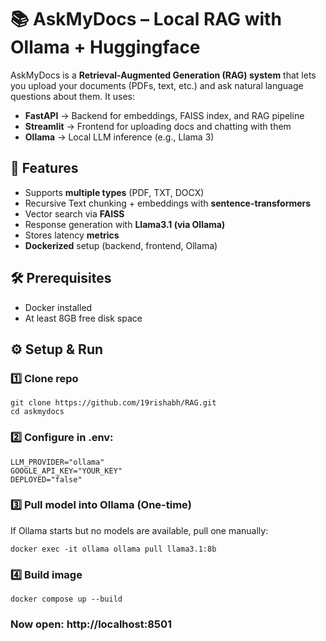 # 📚 AskMyDocs – Local RAG with Ollama + Huggingface

AskMyDocs is a **Retrieval-Augmented Generation (RAG) system** that lets you upload your documents (PDFs, text, etc.) and ask natural language questions about them. It uses:  
- **FastAPI** → Backend for embeddings, FAISS index, and RAG pipeline  
- **Streamlit** → Frontend for uploading docs and chatting with them  
- **Ollama** → Local LLM inference (e.g., Llama 3)  

## 🚀 Features
- Supports **multiple types** (PDF, TXT, DOCX)  
- Recursive Text chunking + embeddings with **sentence-transformers**  
- Vector search via **FAISS**  
- Response generation with **Llama3.1 (via Ollama)**
- Stores latency **metrics** 
- **Dockerized** setup (backend, frontend, Ollama)  

## 🛠️ Prerequisites
- Docker installed    
- At least 8GB free disk space

## ⚙️ Setup & Run  

### 1️⃣ Clone repo
```
git clone https://github.com/19rishabh/RAG.git
cd askmydocs
```
### 2️⃣ Configure in .env:
```
LLM_PROVIDER="ollama"
GOOGLE_API_KEY="YOUR_KEY"
DEPLOYED="false"
```
### 3️⃣ Pull model into Ollama (One-time) 
If Ollama starts but no models are available, pull one manually:
```
docker exec -it ollama ollama pull llama3.1:8b
```
### 4️⃣ Build image
```
docker compose up --build
```

### Now open: http://localhost:8501
